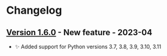 # Changelog

## [Version 1.6.0](https://github.com/dataiku/dss-plugin-nlp-sentiment-analysis/releases/tag/v1.6.0) - New feature - 2023-04
- ✨ Added support for Python versions 3.7, 3.8, 3.9, 3.10, 3.11
